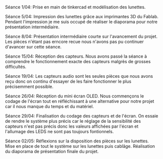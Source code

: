Séance 1/04: Prise en main de tinkercad et modélisation des lunettes. 

Séance 5/04: Impression des lunettes grâce aux imprimantes 3D du Fablab.
Pendant l'impression je me suis occupé de réaliser le diaporama pour notre
présentation intermédiaire.

Séance 8/04: Présentation intermédiaire courte sur l'avancement du projet.
Les pièces n'étant pas erncore recue nous n'avons pas pu continuer d'avancer 
sur cette séance.

Séance 15/04: Réception des capteurs. Nous avons passé la séance à comprendre
le fonctionnement exacte des capteurs malgrès de grosses difficultés.

Séance 19/04: Les capteurs audio sont les seules pièces que nous avons reçu 
donc on continu d'essayer de les faire fonctionner le plus précisemment possible.

Séance 26/04: Réception du mini écran OLED. Nous commençons le codage de l'écran 
tout en réfléchissant à une alternative pour notre projet car il nous manque du temps 
et du matériel.

Séance 29/04: Finalisation du codage des capteurs et de l'écran. On essaie de rendre
le système plus précis car le réglage de la sensibilité des capteurs n'est pas précis
donc les valeurs affichées par l'écran et l'allumage des LEDS ne sont pas toujours
fontionnels.

Séance 02/05: Réflexions sur la disposition des pièces sur les lunettes.
Mise en place de tout le système sur les lunettes puis cablâge.
Réalisation du diaporama de présentation finale du projet.


